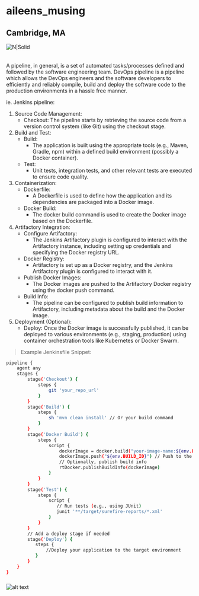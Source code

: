# aileens_musing

## Cambridge, MA

![N|Solid](https://ca.slack-edge.com/T0495HV8H-U01AM69UW3E-ae635702c574-72)

###### 

A pipeline, in general, is a set of automated tasks/processes defined and followed by the software engineering team. DevOps pipeline is a pipeline which allows the DevOps engineers and the software developers to efficiently and reliably compile, build and deploy the software code to the production environments in a hassle free manner.

ie. Jenkins pipeline:

1. Source Code Management: 
    * Checkout: The pipeline starts by retrieving the source code from a version control system (like Git) using the checkout stage.
2. Build and Test: 
    * Build:
        * The application is built using the appropriate tools (e.g., Maven, Gradle, npm) within a defined build environment (possibly a Docker container).
    * Test:
        * Unit tests, integration tests, and other relevant tests are executed to ensure code quality.
3. Containerization: 
    * Dockerfile:
        * A Dockerfile is used to define how the application and its dependencies are packaged into a Docker image.
    * Docker Build:
        * The docker build command is used to create the Docker image based on the Dockerfile.
4. Artifactory Integration: 
    * Configure Artifactory:
        * The Jenkins Artifactory plugin is configured to interact with the Artifactory instance, including setting up credentials and specifying the Docker registry URL.
    * Docker Registry:
        * Artifactory is set up as a Docker registry, and the Jenkins Artifactory plugin is configured to interact with it.
    *  Publish Docker Images:
        * The Docker images are pushed to the Artifactory Docker registry using the docker push command.
    * Build Info:
        * The pipeline can be configured to publish build information to Artifactory, including metadata about the build and the Docker image.
5. Deployment (Optional): 
    * Deploy: Once the Docker image is successfully published, it can be deployed to various environments (e.g., staging, production) using container orchestration tools like Kubernetes or Docker Swarm.

> Example Jenkinsfile Snippet:
```sh
pipeline {
    agent any
    stages {
        stage('Checkout') {
            steps {
                git 'your_repo_url'
            }
        }
        stage('Build') {
            steps {
                sh 'mvn clean install' // Or your build command
            }
        }
        stage('Docker Build') {
            steps {
                script {
                    dockerImage = docker.build("your-image-name:${env.BUILD_ID}", '.') // Build the Docker image
                    dockerImage.push("${env.BUILD_ID}") // Push to the registry
                    // Optionally, publish build info
                    rtDocker.publishBuildInfo(dockerImage)
                }
            }
        }
        stage('Test') {
            steps {
                script {
                   // Run tests (e.g., using JUnit)
                   junit '**/target/surefire-reports/*.xml'
                }
            }
        }
        // Add a deploy stage if needed
        stage('Deploy') {
           steps {
               //Deploy your application to the target environment
           }
        }
    }
}
```

#####

![alt text](https://s3.ap-south-1.amazonaws.com/myinterviewtrainer-domestic/public_assets/assets/000/000/086/original/DevOps_pipeline.jpg?1614935146)